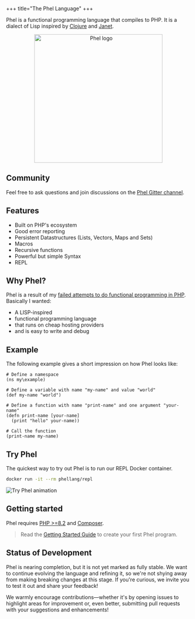+++
title="The Phel Language"
+++

Phel is a functional programming language that compiles to PHP. It is a dialect of Lisp inspired by [Clojure](https://clojure.org/) and [Janet](https://janet-lang.org/).

<p align="center">
    <img src="/images/logo_phel.svg" width="350" alt="Phel logo"/>
</p>

## Community

Feel free to ask questions and join discussions on the [Phel Gitter channel](https://gitter.im/phel-lang/community).

## Features

* Built on PHP's ecosystem
* Good error reporting
* Persistent Datastructures (Lists, Vectors, Maps and Sets)
* Macros
* Recursive functions
* Powerful but simple Syntax
* REPL

## Why Phel?

Phel is a result of my [failed attempts to do functional programming in PHP](/blog/functional-programming-in-php). Basically I wanted:

* A LISP-inspired
* functional programming language
* that runs on cheap hosting providers
* and is easy to write and debug


## Example

The following example gives a short impression on how Phel looks like:

```phel
# Define a namespace
(ns my\example)

# Define a variable with name "my-name" and value "world"
(def my-name "world")

# Define a function with name "print-name" and one argument "your-name"
(defn print-name [your-name]
  (print "hello" your-name))

# Call the function
(print-name my-name)
```

## Try Phel

The quickest way to try out Phel is to run our REPL Docker container.

```bash
docker run -it --rm phellang/repl
```

![Try Phel animation](/try-phel.gif "Try Phel Animation")

## Getting started

Phel requires [PHP >=8.2](https://www.php.net/) and [Composer](https://getcomposer.org/). 

> Read the [Getting Started Guide](/documentation/getting-started) to create your first Phel program.

## Status of Development

Phel is nearing completion, but it is not yet marked as fully stable. We want to continue evolving the language and refining it, so we're not shying away from making breaking changes at this stage. If you're curious, we invite you to test it out and share your feedback!

We warmly encourage contributions—whether it's by opening issues to highlight areas for improvement or, even better, submitting pull requests with your suggestions and enhancements!
